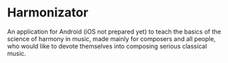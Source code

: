 # Harmonizator

An application for Android (iOS not prepared yet) to teach the basics of the science of harmony in music, made mainly for composers and all people, who would like to devote themselves into composing serious classical music.
